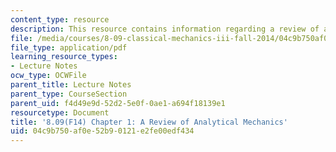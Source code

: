 ```yaml
---
content_type: resource
description: This resource contains information regarding a review of analytical mechanics.
file: /media/courses/8-09-classical-mechanics-iii-fall-2014/04c9b750af0e52b90121e2fe00edf434_MIT8_09F14_Chapter_1.pdf
file_type: application/pdf
learning_resource_types:
- Lecture Notes
ocw_type: OCWFile
parent_title: Lecture Notes
parent_type: CourseSection
parent_uid: f4d49e9d-52d2-5e0f-0ae1-a694f18139e1
resourcetype: Document
title: '8.09(F14) Chapter 1: A Review of Analytical Mechanics'
uid: 04c9b750-af0e-52b9-0121-e2fe00edf434
---
```


